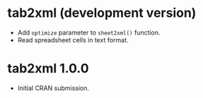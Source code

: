 # tab2xml (development version)

* Add `optimize` parameter to `sheet2xml()` function.
* Read spreadsheet cells in text format.

# tab2xml 1.0.0

* Initial CRAN submission.
